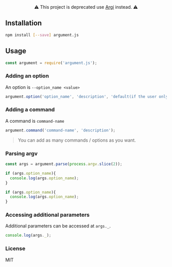 <div align="center">⚠️ This project is deprecated use <a href="https://github.com/tobihrbr/argi">Argi</a> instead. ⚠️</div>



## Installation
```bash
npm install [--save] argument.js
```

## Usage
```javascript
const argument = require('argument.js');
```

### Adding an option
An option is `--option_name <value>`
```javascript
argument.option('option_name', 'description', 'default(if the user only enters --name)', 'short_form');
```

### Adding a command
A command is `command-name`
```javascript
argument.command('command-name', 'description');
```
> You can add as many commands / options as you want.

### Parsing argv
```javascript
const args = argument.parse(process.argv.slice(2));

if (args.option_name){
  console.log(args.option_name);
}

if (args.option_name){
  console.log(args.option_name);
}
```

### Accessing additional parameters
Additional parameters can be accessed at `args._`.
```javascript
console.log(args._);
```

### License
MIT
